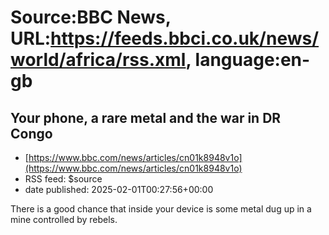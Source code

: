 # Source:BBC News, URL:https://feeds.bbci.co.uk/news/world/africa/rss.xml, language:en-gb

## Your phone, a rare metal and the war in DR Congo
 - [https://www.bbc.com/news/articles/cn01k8948v1o](https://www.bbc.com/news/articles/cn01k8948v1o)
 - RSS feed: $source
 - date published: 2025-02-01T00:27:56+00:00

There is a good chance that inside your device is some metal dug up in a mine controlled by rebels.


